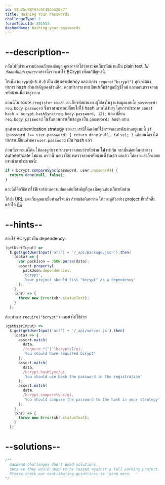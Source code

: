 ```yaml
---
id: 58a25c98f9fc0f352b528e7f
title: Hashing Your Passwords
challengeType: 2
forumTopicId: 301553
dashedName: hashing-your-passwords
---
```


# --description--

กลับไปที่ส่วนความปลอดภัยของข้อมูล คุณอาจจำได้ว่าการจัดเก็บรหัสผ่านเป็น plain text *ไม่ปลอดภัยอย่างรุนแรง* 
คราวนี้เราจะมาใช้ BCrypt เพื่อแก้ปัญหานี้

ให้เพิ่ม `bcrypt@~5.0.0` เป็น dependency และทำการ `requre("bcrypt")` 
คุณจะต้องทำการ hash ส่วนสำคัญสองส่วนคือ: ตอนทำการลงทะเบียน/เก็บข้อมูลบัญชีใหม่ และตอนตรวจสอบรหัสผ่านเมื่อเข้าสู่ระบบ

ตอนนี้ใน route `/register` ของเรา เราเก็บรหัสผ่านของผู้ใช้ลงในฐานข้อมูลแบบนี้: `password: req.body.password` ซึ่งเราสามารถเปลี่ยนไปใช้ hash แทนได้ง่ายๆ โดยการประกาศ `const hash = bcrypt.hashSync(req.body.password, 12);` และเปลี่ยน `req.body.password` ในขั้นตอนการเก็บข้อมูล เป็น `password: hash` แทน

สุดท้าย authentication strategy ของเรา เรามีโค้ดเดิมที่ใช้ตรวจสอบรหัสผ่านอยู่แบบนี้ `if (password !== user.password) { return done(null, false); }`
แต่ตอนนี้เราได้ทำการเปลี่ยนค่าของ `user.password` เป็น hash แล้ว 

ก่อนที่เราจะแก้โค้ด ให้ลองดูว่าเราทำการตรวจสอบว่ารหัสผ่าน **ไม่** เท่ากัน จากนั้นค่อยคืนค่ามาว่า authenticate ไม่ผ่าน 
คราวนี้ พอเราใช้การตรวจสอบรหัสผ่านที่ hash มาแล้ว โค้ดของเราก็จะออกมาหน้าตาประมาณนี้:

```js
if (!bcrypt.compareSync(password, user.password)) { 
  return done(null, false);
}
```

และนี่ก็คือวิธีการใช้ฟีเจอร์ด้านความปลอดภัยที่สำคัญที่สุด เมื่อคุณต้องเก็บรหัสผ่าน

ให้ส่ง URL ของเว็บคุณมาเมื่อทำเสร็จแล้ว ถ้าพบข้อผิดพลาด ให้ลองดูตัวอย่าง project ที่เสร็จสิ้นแล้วได้ [ที่นี่](https://gist.github.com/camperbot/dc16cca09daea4d4151a9c36a1fab564)

# --hints--

ต้องใช้ BCrypt เป็น dependency.

```js
(getUserInput) =>
  $.get(getUserInput('url') + '/_api/package.json').then(
    (data) => {
      var packJson = JSON.parse(data);
      assert.property(
        packJson.dependencies,
        'bcrypt',
        'Your project should list "bcrypt" as a dependency'
      );
    },
    (xhr) => {
      throw new Error(xhr.statusText);
    }
  );
```

ต้องทำการ `require("bcrypt")` และนำไปใช้ด้วย

```js
(getUserInput) =>
  $.get(getUserInput('url') + '/_api/server.js').then(
    (data) => {
      assert.match(
        data,
        /require.*("|')bcrypt\1/gi,
        'You should have required bcrypt'
      );
      assert.match(
        data,
        /bcrypt.hashSync/gi,
        'You should use hash the password in the registration'
      );
      assert.match(
        data,
        /bcrypt.compareSync/gi,
        'You should compare the password to the hash in your strategy'
      );
    },
    (xhr) => {
      throw new Error(xhr.statusText);
    }
  );
```

# --solutions--

```js
/**
  Backend challenges don't need solutions, 
  because they would need to be tested against a full working project. 
  Please check our contributing guidelines to learn more.
*/
```
